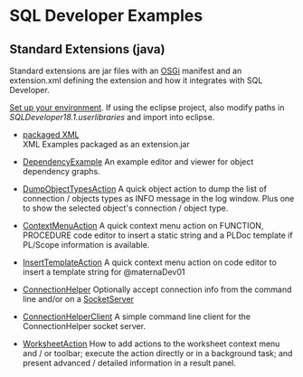 # SQL Developer Examples
## Standard Extensions (java)
Standard extensions are jar files with an [OSGi](https://en.wikipedia.org/wiki/OSGi) manifest and an extension.xml defining the extension and how it integrates with SQL Developer.

[Set up your environment](../setup.md). If using the eclipse project, also modify paths in *SQLDeveloper18.1.userlibraries* and import into eclipse.

* [packaged XML](../xml/packaged)  
XML Examples packaged as an extension.jar  

* [DependencyExample](DependencyExample) 
An example editor and viewer for object dependency graphs.

* [DumpObjectTypesAction](DumpObjectTypesAction)
A quick object action to dump the list of connection / objects types as INFO message in the log window. Plus one to show the selected object's connection / object type.

* [ContextMenuAction](ContextMenuAction)
A quick context menu action on FUNCTION, PROCEDURE code editor to insert a static string and
a PLDoc template if PL/Scope information is available.

* [InsertTemplateAction](InsertTemplateAction)
A quick context menu action on code editor to insert a template string for @maternaDev01

* [ConnectionHelper](ConnectionHelper)
Optionally accept connection info from the command line and/or on a [SocketServer](https://docs.oracle.com/javase/tutorial/networking/sockets/clientServer.html)

* [ConnectionHelperClient](ConnectionHelperClient)
A simple command line client for the ConnectionHelper socket server.

* [WorksheetAction](WorksheetAction)
How to add actions to the worksheet context menu and / or toolbar; execute the action directly or in a background task; and present advanced / detailed information in a result panel.
